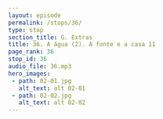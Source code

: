 ```yaml
---
layout: episode
permalink: /stops/36/
type: stop
section_title: G. Extras
title: 36. A água (2). A fonte e a casa 11
page_rank: 36
stop_id: 36
audio_file: 36.mp3
hero_images:
 - path: 02-01.jpg
   alt_text: alt 02-01
 - path: 02-02.jpg
   alt_text: alt 02-02
---
```

